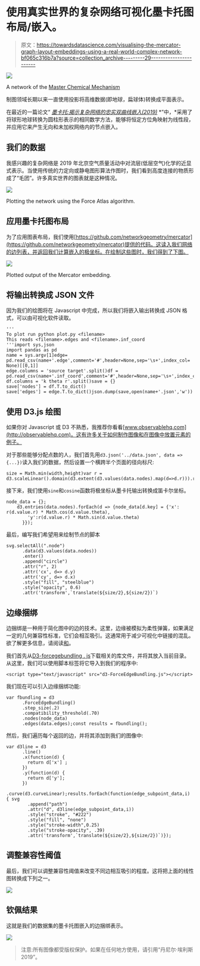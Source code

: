 # 使用真实世界的复杂网络可视化墨卡托图布局/嵌入。

> 原文：<https://towardsdatascience.com/visualising-the-mercator-graph-layout-embeddings-using-a-real-world-complex-network-bf065c316b7a?source=collection_archive---------29----------------------->

![](img/aa7687166ab40c70dbd711151bb932ea.png)

A network of the [Master Chemical Mechanism](http://mcm.york.ac.uk)

制图领域长期以来一直使用投影将高维数据(即地球，扁球体)转换成平面表示。

在最近的一篇论文“ [*墨卡托:揭示复杂网络的忠实双曲线嵌入(2019)*](https://arxiv.org/abs/1904.10814https://arxiv.org/abs/1904.10814) *”中，*采用了将球形地球转换为圆柱形表示的相同数学方法，能够将恒定方位角映射为线性段，并应用它来产生无向和未加权网络内的节点嵌入。

## 我们的数据

我感兴趣的复杂网络是 2019 年北京空气质量活动中对流层(低层空气)化学的近显式表示。当使用传统的力定向或静电图形算法作图时，我们看到高度连接的物质形成了“毛团”。许多真实世界的图表就是这种情况。

![](img/09ab444047cabba072b65c2dca0b6d8c.png)

Plotting the network using the Force Atlas algorithm.

## 应用墨卡托图布局

为了应用图表布局，我们使用[https://github.com/networkgeometry/mercator](https://github.com/networkgeometry/mercator)提供的代码。这读入我们网络的边列表，并返回我们计算嵌入的极坐标。在绘制这些图时，我们得到了下图。

![](img/6601c6014962e1114b0d674d6f2b4f15.png)

Plotted output of the Mercator embedding.

## 将输出转换成 JSON 文件

因为我们的绘图将在 Javascript 中完成，所以我们将嵌入输出转换成 JSON 格式，可以由可视化软件读取。

```
'''
To plot run python plot.py <filename>
This reads <filename>.edges and <filename>.inf_coord
'''import sys,json
import pandas as pd
name = sys.argv[1]edge= pd.read_csv(name+'.edge',comment='#',header=None,sep='\s+',index_col= None)[[0,1]]
edge.columns = 'source target'.split()df = pd.read_csv(name+'.inf_coord',comment='#',header=None,sep='\s+',index_col=0)
df.columns = 'k theta r'.split()save = {}
save['nodes'] = df.T.to_dict()
save['edges'] = edge.T.to_dict()json.dump(save,open(name+'.json','w'))
```

## 使用 D3.js 绘图

如果你对 Javascript 或 D3 不熟悉，我推荐你看看[www.observablehq.com](http://observablehq.com)。这有许多关于如何制作图像和在图像中放置元素的例子。

对于那些能够分配点数的人，我们首先用`d3.json('../data.json', data => {...})`读入我们的数据，然后设置一个横跨半个页面的径向标尺:

```
size = Math.min(width,height)var r = d3.scaleLinear().domain(d3.extent(d3.values(data.nodes).map(d=>d.r))).range([0,size/2])
```

接下来，我们使用`sine`和`cosine`函数将极坐标从墨卡托输出转换成笛卡尔坐标。

```
node_data = {};
    d3.entries(data.nodes).forEach(d => {node_data[d.key] = {'x': r(d.value.r) * Math.cos(d.value.theta),
        'y':r(d.value.r) * Math.sin(d.value.theta)
      }});
```

最后，编写我们希望用来绘制节点的脚本

```
svg.selectAll(".node")
      .data(d3.values(data.nodes))
      .enter()
      .append("circle")
      .attr("r", 2)
      .attr('cx', d=> d.y)
      .attr('cy', d=> d.x)
      .style("fill", "steelblue")
      .style("opacity", 0.6)
      .attr('transform',`translate(${size/2},${size/2})`)
```

## 边缘捆绑

边捆绑是一种用于简化图中的边的技术。这里，边缘被模拟为柔性弹簧，如果满足一定的几何兼容性标准，它们会相互吸引。这通常用于减少可视化中链接的混乱。欲了解更多信息，请阅读[和](https://aviz.fr/wiki/uploads/Teaching2014/bundles_infovis.pdf)。

我们首先从[D3-forcegebundling . js](https://github.com/upphiminn/d3.ForceBundle/blob/master/d3-ForceEdgeBundling.js)下载相关的库文件，并将其放入当前目录。从这里，我们可以使用脚本标签将它导入到我们的程序中:

```
<script type="text/javascript" src="d3-ForceEdgeBundling.js"></script>
```

我们现在可以引入边缘捆绑功能:

```
var fbundling = d3
      .ForceEdgeBundling()
      .step_size(.2)
      .compatibility_threshold(.70)
      .nodes(node_data)
      .edges(data.edges);const results = fbundling();
```

然后，我们遍历每个返回的边，并将其添加到我们的图像中:

```
var d3line = d3
      .line()
      .x(function(d) {
        return d['x'] ;
      })
      .y(function(d) {
        return d['y'];
      })
      .curve(d3.curveLinear);results.forEach(function(edge_subpoint_data,i) { svg
        .append("path")
        .attr("d", d3line(edge_subpoint_data,i))
        .style("stroke", "#222")
        .style("fill", "none")
        .style("stroke-width",0.25)
        .style("stroke-opacity", .39)
        .attr('transform',`translate(${size/2},${size/2})`)});
```

## 调整兼容性阈值

最后，我们可以调整兼容性阈值来改变不同边相互吸引的程度。这将把上面的线性图转换成下列之一。

![](img/aa7687166ab40c70dbd711151bb932ea.png)

## 钦佩结果

这就是我们的数据集的墨卡托图嵌入的边捆绑表示。

![](img/1dbac89e34e8352c14b75caff98389ca.png)

> 注意:所有图像都受版权保护。如果在任何地方使用，请引用“丹尼尔·埃利斯 2019”。